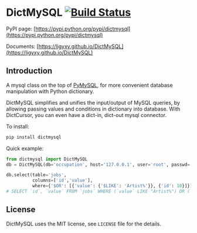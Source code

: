 # DictMySQL [![Build Status](https://travis-ci.org/ligyxy/DictMySQL.svg?branch=master)](https://travis-ci.org/ligyxy/DictMySQL)

PyPI page: [https://pypi.python.org/pypi/dictmysql](https://pypi.python.org/pypi/dictmysql)

Documents: [https://ligyxy.github.io/DictMySQL](https://ligyxy.github.io/DictMySQL)

## Introduction
A mysql class on the top of [PyMySQL](https://github.com/PyMySQL/PyMySQL), for more convenient database manipulation with Python dictionary.

DictMySQL simplifies and unifies the input/output of MySQL queries, by allowing passing values and conditions in dictionary into database. With DictCursor, you can even have a dict-in, dict-out mysql connector.

To install:
```bash
pip install dictmysql
```

Quick example:
```python
from dictmysql import DictMySQL
db = DictMySQL(db='occupation', host='127.0.0.1', user='root', passwd='')

db.select(table='jobs',
          columns=['id','value'],
          where={'$OR': [{'value': {'$LIKE': 'Artist%'}}, {'id': 10}]})
# SELECT `id`, `value` FROM `jobs` WHERE (`value` LIKE "Artist%") OR (`id` = 10);
```

## License

DictMySQL uses the MIT license, see `LICENSE` file for the details.
